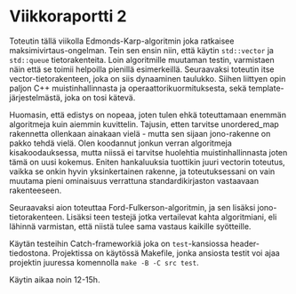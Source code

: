 # Viikkoraportti 2

Toteutin tällä viikolla Edmonds-Karp-algoritmin joka ratkaisee maksimivirtaus-ongelman. Tein sen ensin niin, että käytin `std::vector` ja `std::queue` tietorakenteita. Loin algoritmille muutaman testin, varmistaen näin että se toimii helpoilla pienillä esimerkeillä. Seuraavaksi toteutin itse vector-tietorakenteen, joka on siis dynaaminen taulukko. Siihen liittyen opin paljon C++ muistinhallinnasta ja operaattorikuormituksesta, sekä template-järjestelmästä, joka on tosi kätevä.

Huomasin, että edistys on nopeaa, joten tulen ehkä toteuttamaan enemmän algoritmeja kuin aiemmin kuvittelin. Tajusin, etten tarvitse unordered_map rakennetta ollenkaan ainakaan vielä - mutta sen sijaan jono-rakenne on pakko tehdä vielä. Olen koodannut jonkun verran algoritmeja kisakoodauksessa, mutta niissä ei tarvitse huolehtia muistinhallinnasta joten tämä on uusi kokemus. Eniten hankaluuksia tuottikin juuri vectorin toteutus, vaikka se onkin hyvin yksinkertainen rakenne, ja toteutuksessani on vain muutama pieni ominaisuus verrattuna standardikirjaston vastaavaan rakenteeseen.

Seuraavaksi aion toteuttaa Ford-Fulkerson-algoritmin, ja sen lisäksi jono-tietorakenteen. Lisäksi teen testejä jotka vertailevat kahta algoritmiani, eli lähinnä varmistan, että niistä tulee sama vastaus kaikille syötteille.

Käytän testeihin Catch-frameworkiä joka on `test`-kansiossa header-tiedostona. Projektissa on käytössä Makefile, jonka ansiosta testit voi ajaa projektin juuressa komennolla `make -B -C src test`.

Käytin aikaa noin 12-15h.
